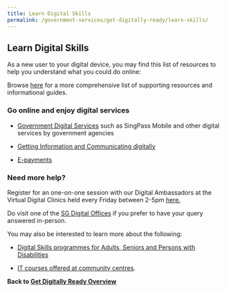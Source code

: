 ```yaml
---
title: Learn Digital Skills 
permalink: /government-services/get-digitally-ready/learn-skills/
---
```


## Learn Digital Skills

As a new user to your digital device, you may find this list of resources to help you understand what you could do online:

Browse <a href="https://imsilver.imda.gov.sg/learn-digital-skills/learn-online/overview/" target="_blank">here</a> for a more comprehensive list of supporting resources and informational guides.


### Go online and enjoy digital services

- <a href="https://imsilver.imda.gov.sg/learn-digital-skills/learn-online/government-digital-services-bds/" target="_blank">Government Digital Services</a> such as SingPass Mobile and other digital services by government agencies

- <a href="https://imsilver.imda.gov.sg/learn-digital-skills/learn-online/e-communications-bds/" target="_blank">Getting Information and Communicating digitally</a>

- <a href="https://imsilver.imda.gov.sg/learn-digital-skills/learn-online/digital-transactions-bds/" target="_blank">E-payments</a>


### Need more help?

Register for an one-on-one session with our Digital Ambassadors at the Virtual Digital Clinics held every Friday between 2-5pm <a href="https://outlook.office365.com/owa/calendar/VirtualDigitalClinic@imsilver.imda.gov.sg/bookings/" target="_blank">here.</a>

Do visit one of the <a href="https://sdo.gov.sg/sg-digital-community-hubs/" target="_blank">SG Digital Offices</a> if you prefer to have your query answered in-person.  

You may also be interested to learn more about the following:

- <a href="https://www.imda.gov.sg/for-community/digital-readiness/Digital-Skills-for-Adults-Seniors-and-Persons-with-Disabilities" target="_blank">Digital Skills programmes for Adults, Seniors and Persons with Disabilities</a>

- <a href="https://www.pa.gov.sg/our-programmes/lifeskills-and-lifestyle/senior-academy" target="_blank">  IT courses offered at community centres</a>.



**Back to [Get Digitally Ready Overview](/government-services/get-digitally-ready/overview/)**
